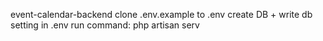 event-calendar-backend
clone .env.example to .env 
create DB + write db setting in .env
run command: php artisan serv
